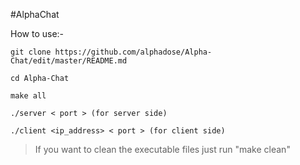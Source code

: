 #AlphaChat

How to use:-
```
git clone https://github.com/alphadose/Alpha-Chat/edit/master/README.md

cd Alpha-Chat

make all

./server < port > (for server side)

./client <ip_address> < port > (for client side)
```

> If you want to clean the executable files just run "make clean"
